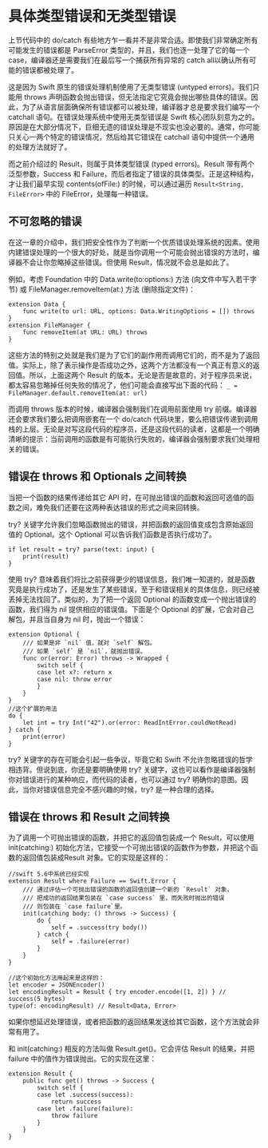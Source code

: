 # 具体类型错误和无类型错误

上节代码中的 do/catch 有些地方乍一看并不是非常合适。即使我们非常确定所有可能发生的错误都是 ParseError 类型的，并且，我们也逐一处理了它的每一个 case，编译器还是需要我们在最后写一个捕获所有异常的 catch all以确认所有可能的错误都被处理了。

这是因为 Swift 原生的错误处理机制使用了无类型错误 (untyped errors)。我们只能用 throws 声明函数会抛出错误，但无法指定它究竟会抛出哪些具体的错误。因此，为了从语言层面确保所有错误都可以被处理，编译器才总是要求我们编写一个 catchall 语句。在错误处理系统中使用无类型错误是 Swift 核心团队刻意为之的。原因是在大部分情况下，巨细无遗的错误处理是不现实也没必要的。通常，你可能只关心一两个特定的错误情况，然后给其它错误在 catchall 语句中提供一个通用的处理方法就好了。

而之前介绍过的 Result，则属于具体类型错误 (typed errors)。Result 带有两个泛型参数，Success 和 Failure，而后者指定了错误的具体类型。正是这种结构，才让我们最早实现 contents(ofFile:) 的时候，可以通过遍历 `Result<String, FileError>` 中的 FileError，处理每一种错误。


## 不可忽略的错误

在这一章的介绍中，我们把安全性作为了判断一个优质错误处理系统的因素。使用内建错误处理的一个很大的好处，就是当你调用一个可能会抛出错误的方法时，编译器不会让你忽略掉这些错误。但使用 Result，情况就不会总是如此了。

例如，考虑 Foundation 中的 Data.write(to:options:) 方法 (向文件中写入若干字节) 或 FileManager.removeItem(at:) 方法 (删除指定文件)：
```
extension Data {
	func write(to url: URL, options: Data.WritingOptions = []) throws
}
extension FileManager {
	func removeItem(at URL: URL) throws
}
```
这些方法的特别之处就是我们是为了它们的副作用而调用它们的，而不是为了返回值。实际上，除了表示操作是否成功之外，这两个方法都没有一个真正有意义的返回值。所以，上面这两个 Result 的版本，无论是否是故意的，对于程序员来说，都太容易忽略掉任何失败的情况了，他们可能会直接写出下面的代码：
`_ = FileManager.default.removeItem(at: url)`

而调用 throws 版本的时候，编译器会强制我们在调用前面使用 try 前缀。编译器还会要求我们要么把调用嵌套在一个 do/catch 代码块里，要么把错误传递到调用栈的上层。无论是对写这段代码的程序员，还是这段代码的读者，这都是一个明确清晰的提示：当前调用的函数是有可能执行失败的，编译器会强制要求我们处理相关的错误。


## 错误在 throws 和 Optionals 之间转换

当把一个函数的结果传递给其它 API 时，在可抛出错误的函数和返回可选值的函数之间，难免我们还要在这两种表达错误的形式之间来回转换。

try? 关键字允许我们忽略函数抛出的错误，并把函数的返回值变成包含原始返回值的 Optional。这个 Optional 可以告诉我们函数是否执行成功了。

```
if let result = try? parse(text: input) {
	print(result)
}
```
使用 try? 意味着我们将比之前获得更少的错误信息，我们唯一知道的，就是函数究竟是执行成功了，还是发生了某些错误，至于和错误相关的具体信息，则已经被丢掉无法找回了。类似的，为了把一个返回 Optional 的函数变成一个抛出错误的函数，我们得为 nil 提供相应的错误值。下面是个 Optional 的扩展，它会对自己解包，并且当自身为 nil 时，抛出一个错误：
```
extension Optional {
	/// 如果是非 `nil` 值，就对 `self` 解包。
	/// 如果 `self` 是 `nil`，就抛出错误。
	func or(error: Error) throws -> Wrapped {
		switch self {
		case let x?: return x
		case nil: throw error
		}
	}
}
//这个扩展的用法
do {
	let int = try Int("42").or(error: ReadIntError.couldNotRead)
} catch {
	print(error)
}
```
try? 关键字的存在可能会引起一些争议，毕竟它和 Swift 不允许忽略错误的哲学相违背。但说到底，你还是要明确使用 try? 关键字，这也可以看作是编译器强制你对错误进行的某种响应，而代码的读者，也可以通过 try? 明确你的意图。因此，当你对错误信息完全不感兴趣的时候，try? 是一种合理的选择。


## 错误在 throws 和 Result 之间转换

为了调用一个可抛出错误的函数，并把它的返回值包装成一个 Result，可以使用 init(catching:) 初始化方法，它接受一个可抛出错误的函数作为参数，并把这个函数的返回值包装成Result 对象。它的实现是这样的：

```
//swift 5.6中系统已经实现
extension Result where Failure == Swift.Error {
	/// 通过评估一个可抛出错误的函数的返回值创建一个新的 `Result` 对象，
	/// 把成功的返回结果包装在 `case success` 里，而失败时抛出的错误
	/// 则包装在 `case failure`里。
	init(catching body: () throws -> Success) {
		do {
			self = .success(try body())
		} catch {
			self = .failure(error)
		}
	}
}

//这个初始化方法用起来是这样的：
let encoder = JSONEncoder()
let encodingResult = Result { try encoder.encode([1, 2]) } // success(5 bytes)
type(of: encodingResult) // Result<Data, Error>
```
如果你想延迟处理错误，或者把函数的返回结果发送给其它函数，这个方法就会非常有用了。

和 init(catching:) 相反的方法叫做 Result.get()。它会评估 Result 的结果，并把 failure 中的值作为错误抛出。它的实现在这里：
```
extension Result {
	public func get() throws -> Success {
		switch self {
		case let .success(success):
			return success
		case let .failure(failure):
			throw failure
		}
	}
}
```
